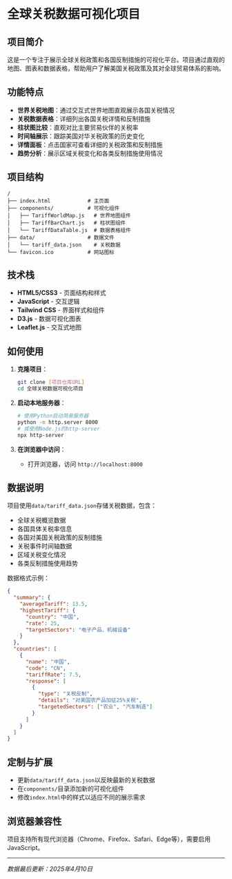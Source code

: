 
# 全球关税数据可视化项目

## 项目简介

这是一个专注于展示全球关税政策和各国反制措施的可视化平台。项目通过直观的地图、图表和数据表格，帮助用户了解美国关税政策及其对全球贸易体系的影响。

## 功能特点

- **世界关税地图**：通过交互式世界地图直观展示各国关税情况
- **关税数据表格**：详细列出各国关税详情和反制措施
- **柱状图比较**：直观对比主要贸易伙伴的关税率
- **时间轴展示**：跟踪美国对华关税政策的历史变化
- **详情面板**：点击国家可查看详细的关税政策和反制措施
- **趋势分析**：展示区域关税变化和各类反制措施使用情况

## 项目结构

```
/
├── index.html            # 主页面
├── components/           # 可视化组件
│   ├── TariffWorldMap.js   # 世界地图组件
│   ├── TariffBarChart.js   # 柱状图组件
│   └── TariffDataTable.js  # 数据表格组件
├── data/                 # 数据文件
│   └── tariff_data.json    # 关税数据
└── favicon.ico           # 网站图标
```

## 技术栈

- **HTML5/CSS3** - 页面结构和样式
- **JavaScript** - 交互逻辑
- **Tailwind CSS** - 界面样式和组件
- **D3.js** - 数据可视化图表
- **Leaflet.js** - 交互式地图

## 如何使用

1. **克隆项目**：
   ```bash
   git clone [项目仓库URL]
   cd 全球关税数据可视化项目
   ```

2. **启动本地服务器**：
   ```bash
   # 使用Python启动简易服务器
   python -m http.server 8000
   # 或使用Node.js的http-server
   npx http-server
   ```

3. **在浏览器中访问**：
   - 打开浏览器，访问 `http://localhost:8000`

## 数据说明

项目使用`data/tariff_data.json`存储关税数据，包含：

- 全球关税概览数据
- 各国具体关税率信息
- 各国对美国关税政策的反制措施
- 关税事件时间轴数据
- 区域关税变化情况
- 各类反制措施使用趋势

数据格式示例：

```json
{
  "summary": {
    "averageTariff": 13.5,
    "highestTariff": {
      "country": "中国",
      "rate": 25,
      "targetSectors": "电子产品、机械设备"
    }
  },
  "countries": [
    {
      "name": "中国",
      "code": "CN",
      "tariffRate": 7.5,
      "response": [
        {
          "type": "关税反制",
          "details": "对美国农产品加征25%关税",
          "targetedSectors": ["农业", "汽车制造"]
        }
      ]
    }
  ]
}
```

## 定制与扩展

- 更新`data/tariff_data.json`以反映最新的关税数据
- 在`components/`目录添加新的可视化组件
- 修改`index.html`中的样式以适应不同的展示需求

## 浏览器兼容性

项目支持所有现代浏览器（Chrome、Firefox、Safari、Edge等），需要启用JavaScript。

---

*数据最后更新：2025年4月10日*
